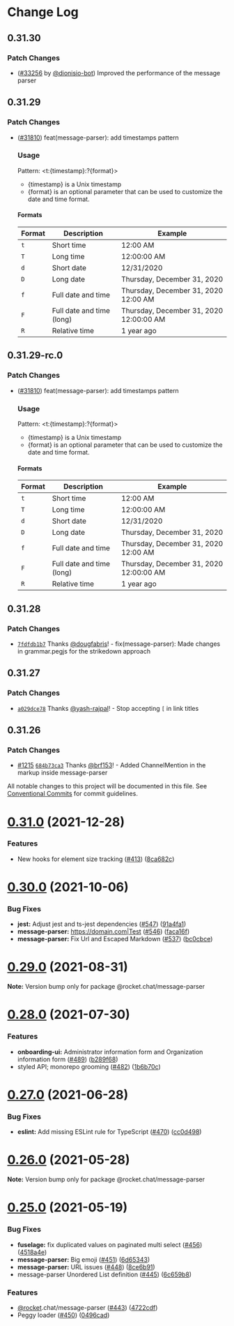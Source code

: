 # Change Log

## 0.31.30

### Patch Changes

- ([#33256](https://github.com/RocketChat/Rocket.Chat/pull/33256) by [@dionisio-bot](https://github.com/dionisio-bot)) Improved the performance of the message parser

## 0.31.29

### Patch Changes

- ([#31810](https://github.com/RocketChat/Rocket.Chat/pull/31810)) feat(message-parser): add timestamps pattern

  ### Usage

  Pattern: <t:{timestamp}:?{format}>

  - {timestamp} is a Unix timestamp
  - {format} is an optional parameter that can be used to customize the date and time format.

  #### Formats

  | Format | Description               | Example                                 |
  | ------ | ------------------------- | --------------------------------------- |
  | `t`    | Short time                | 12:00 AM                                |
  | `T`    | Long time                 | 12:00:00 AM                             |
  | `d`    | Short date                | 12/31/2020                              |
  | `D`    | Long date                 | Thursday, December 31, 2020             |
  | `f`    | Full date and time        | Thursday, December 31, 2020 12:00 AM    |
  | `F`    | Full date and time (long) | Thursday, December 31, 2020 12:00:00 AM |
  | `R`    | Relative time             | 1 year ago                              |

## 0.31.29-rc.0

### Patch Changes

- ([#31810](https://github.com/RocketChat/Rocket.Chat/pull/31810)) feat(message-parser): add timestamps pattern

  ### Usage

  Pattern: <t:{timestamp}:?{format}>

  - {timestamp} is a Unix timestamp
  - {format} is an optional parameter that can be used to customize the date and time format.

  #### Formats

  | Format | Description               | Example                                 |
  | ------ | ------------------------- | --------------------------------------- |
  | `t`    | Short time                | 12:00 AM                                |
  | `T`    | Long time                 | 12:00:00 AM                             |
  | `d`    | Short date                | 12/31/2020                              |
  | `D`    | Long date                 | Thursday, December 31, 2020             |
  | `f`    | Full date and time        | Thursday, December 31, 2020 12:00 AM    |
  | `F`    | Full date and time (long) | Thursday, December 31, 2020 12:00:00 AM |
  | `R`    | Relative time             | 1 year ago                              |

## 0.31.28

### Patch Changes

- [`7fdfdb1b7`](https://github.com/RocketChat/fuselage/commit/7fdfdb1b7737808585b95cc62c4f9af2bc152b41) Thanks [@dougfabris](https://github.com/dougfabris)! - fix(message-parser): Made changes in grammar.pegjs for the strikedown approach

## 0.31.27

### Patch Changes

- [`a029dce78`](https://github.com/RocketChat/fuselage/commit/a029dce78935d8bba5cb5b09e251483fe8eabcb3) Thanks [@yash-rajpal](https://github.com/yash-rajpal)! - Stop accepting `[` in link titles

## 0.31.26

### Patch Changes

- [#1215](https://github.com/RocketChat/fuselage/pull/1215) [`684b73ca3`](https://github.com/RocketChat/fuselage/commit/684b73ca3b1e7c72f21f6dff23bfe46981ba472a) Thanks [@brf153](https://github.com/brf153)! - Added ChannelMention in the markup inside message-parser

All notable changes to this project will be documented in this file.
See [Conventional Commits](https://conventionalcommits.org) for commit guidelines.

# [0.31.0](https://github.com/RocketChat/fuselage/compare/v0.30.1...v0.31.0) (2021-12-28)

### Features

- New hooks for element size tracking ([#413](https://github.com/RocketChat/fuselage/issues/413)) ([8ca682c](https://github.com/RocketChat/fuselage/commit/8ca682c636d2e4813f7d346cb881513382be63cf))

# [0.30.0](https://github.com/RocketChat/fuselage/compare/v0.29.0...v0.30.0) (2021-10-06)

### Bug Fixes

- **jest:** Adjust jest and ts-jest dependencies ([#547](https://github.com/RocketChat/fuselage/issues/547)) ([91a4fa1](https://github.com/RocketChat/fuselage/commit/91a4fa1365394001afe1bd46480bda3bafed5505))
- **message-parser:** <https://domain.com|Test> ([#546](https://github.com/RocketChat/fuselage/issues/546)) ([faca16f](https://github.com/RocketChat/fuselage/commit/faca16febe517e411dd377cae294f888f1199d40))
- **message-parser:** Fix Url and Escaped Markdown ([#537](https://github.com/RocketChat/fuselage/issues/537)) ([bc0cbce](https://github.com/RocketChat/fuselage/commit/bc0cbce69589b9a056d797a03b78d7cd06423aaa))

# [0.29.0](https://github.com/RocketChat/fuselage/compare/v0.28.0...v0.29.0) (2021-08-31)

**Note:** Version bump only for package @rocket.chat/message-parser

# [0.28.0](https://github.com/RocketChat/fuselage/compare/v0.27.0...v0.28.0) (2021-07-30)

### Features

- **onboarding-ui:** Administrator information form and Organization information form ([#489](https://github.com/RocketChat/fuselage/issues/489)) ([b289f68](https://github.com/RocketChat/fuselage/commit/b289f68676954b91c792d8d97680314178bf2c60))
- styled API; monorepo grooming ([#482](https://github.com/RocketChat/fuselage/issues/482)) ([1b6b70c](https://github.com/RocketChat/fuselage/commit/1b6b70cf67ec16927b1566adc2350295a8927223))

# [0.27.0](https://github.com/RocketChat/fuselage/compare/v0.26.0...v0.27.0) (2021-06-28)

### Bug Fixes

- **eslint:** Add missing ESLint rule for TypeScript ([#470](https://github.com/RocketChat/fuselage/issues/470)) ([cc0d498](https://github.com/RocketChat/fuselage/commit/cc0d4989bf37f7602d1d58d051824f1dd6c096b3))

# [0.26.0](https://github.com/RocketChat/fuselage/compare/v0.25.0...v0.26.0) (2021-05-28)

**Note:** Version bump only for package @rocket.chat/message-parser

# [0.25.0](https://github.com/RocketChat/fuselage/compare/v0.24.0...v0.25.0) (2021-05-19)

### Bug Fixes

- **fuselage:** fix duplicated values on paginated multi select ([#456](https://github.com/RocketChat/fuselage/issues/456)) ([4518a4e](https://github.com/RocketChat/fuselage/commit/4518a4e661cb525d957f6140d59a641a50fc7b20))
- **message-parser:** Big emoji ([#451](https://github.com/RocketChat/fuselage/issues/451)) ([6d65343](https://github.com/RocketChat/fuselage/commit/6d653433d07edabaee821bd25ad07a5878b59a86))
- **message-parser:** URL issues ([#448](https://github.com/RocketChat/fuselage/issues/448)) ([8ce6b91](https://github.com/RocketChat/fuselage/commit/8ce6b9110547b5adf3633e87d6bc655114d4cfb4))
- message-parser Unordered List definition ([#445](https://github.com/RocketChat/fuselage/issues/445)) ([6c659b8](https://github.com/RocketChat/fuselage/commit/6c659b821fd6294eb8033dfe03e42db2dba1ca06))

### Features

- [@rocket](https://github.com/rocket).chat/message-parser ([#443](https://github.com/RocketChat/fuselage/issues/443)) ([4722cdf](https://github.com/RocketChat/fuselage/commit/4722cdff46f5987f335d989be59649c7652bb12a))
- Peggy loader ([#450](https://github.com/RocketChat/fuselage/issues/450)) ([0496cad](https://github.com/RocketChat/fuselage/commit/0496cad457d76f8a4d6a217209e4a55e315e8365))

